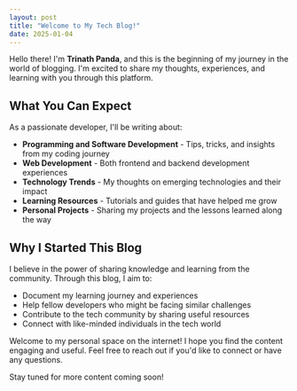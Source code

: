 ```yaml
---
layout: post
title: "Welcome to My Tech Blog!"
date: 2025-01-04
---
```


Hello there! I'm **Trinath Panda**, and this is the beginning of my journey in the world of blogging. I'm excited to share my thoughts, experiences, and learning with you through this platform.

## What You Can Expect

As a passionate developer, I'll be writing about:

- **Programming and Software Development** - Tips, tricks, and insights from my coding journey
- **Web Development** - Both frontend and backend development experiences
- **Technology Trends** - My thoughts on emerging technologies and their impact
- **Learning Resources** - Tutorials and guides that have helped me grow
- **Personal Projects** - Sharing my projects and the lessons learned along the way

## Why I Started This Blog

I believe in the power of sharing knowledge and learning from the community. Through this blog, I aim to:

- Document my learning journey and experiences
- Help fellow developers who might be facing similar challenges
- Contribute to the tech community by sharing useful resources
- Connect with like-minded individuals in the tech world

Welcome to my personal space on the internet! I hope you find the content engaging and useful. Feel free to reach out if you'd like to connect or have any questions.

Stay tuned for more content coming soon!
